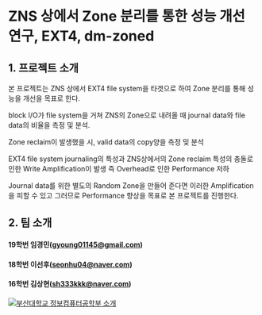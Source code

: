 # ZNS 상에서 Zone 분리를 통한 성능 개선 연구, EXT4, dm-zoned


## 1. 프로젝트 소개

본 프로젝트는 ZNS 상에서 EXT4 file system을 타겟으로 하여 Zone 분리를 통해 성능을 개선을 목표로 한다.

block I/O가 file system을 거쳐 ZNS의 Zone으로 내려올 때 journal data와 file data의 비율을 측정 및 분석.

Zone reclaim이 발생했을 시, valid data의 copy양을 측정 및 분석

EXT4 file system journaling의 특성과 ZNS상에서의 Zone reclaim 특성의 충돌로 인한 Write Amplification이 발생 즉 Overhead로 인한 Performance 저하

Journal data를 위한 별도의 Random Zone을 만들어 준다면 이러한 Amplification을 피할 수 있고 그러므로 Performance 향상을 목표로 본 프로젝트를 진행한다.

## 2. 팀 소개

#### 19학번 임경민(gyoung01145@gmail.com)

#### 18학번 이선후(seonhu04@naver.com)
#### 16학번 김상현(sh333kkk@naver.com)




<!--[![영상 이름](유튜브 영상 썸네일 URL)](유투브 영상 URL)-->
[![부산대학교 정보컴퓨터공학부 소개](http://img.youtube.com/vi/zh_gQ_lmLqE/0.jpg)](https://www.youtube.com/watch?v=zh_gQ_lmLqE)    
